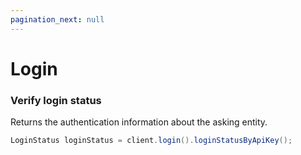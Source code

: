 ```yaml
---
pagination_next: null
---
```


# Login

### Verify login status

Returns the authentication information about the asking entity.

```java
LoginStatus loginStatus = client.login().loginStatusByApiKey(); 
```